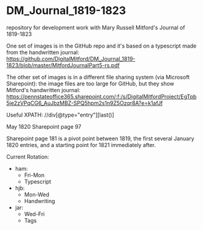 # DM_Journal_1819-1823
repository for development work with Mary Russell Mitford's Journal of 1819-1823

One set of images is in the GitHub repo and it's based on a typescript made from the handwritten journal:
<https://github.com/DigitalMitford/DM_Journal_1819-1823/blob/master/MitfordJournalPart5-rs.pdf>

The other set of images is in a different file sharing system (via Microsoft Sharepoint): the image files are too large for GitHub, but they show Mitford's handwritten journal: 
https://pennstateoffice365.sharepoint.com/:f:/s/DigitalMitfordProject/EgTpb5je2zVPqCG6_AuJbzMBZ-SPQ5hpm2s1n9Z5Ozqr8A?e=k1afJf

Useful XPATH:
//div[@type="entry"][last()]

May 1820 Sharepoint page 97

Sharepoint page 181 is a pivot point between 1819, the first several January 1820 entries, and a starting point for 1821 immediately after.

Current Rotation:
- ham:
    - Fri-Mon
    - Typescript
- hjb: 
    - Mon-Wed
    - Handwriting
- jar: 
    - Wed-Fri
    - Tags
